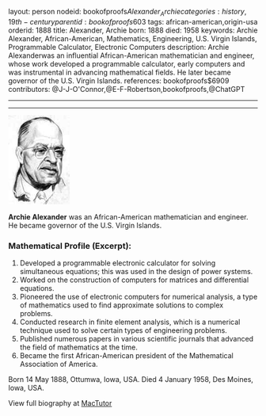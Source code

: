 layout: person
nodeid: bookofproofs$Alexander_Archie
categories: history,19th-century
parentid: bookofproofs$603
tags: african-american,origin-usa
orderid: 1888
title: Alexander, Archie
born: 1888
died: 1958
keywords: Archie Alexander, African-American, Mathematics, Engineering, U.S. Virgin Islands, Programmable Calculator, Electronic Computers
description: Archie Alexanderwas an influential African-American mathematician and engineer, whose work developed a programmable calculator, early computers and was instrumental in advancing mathematical fields. He later became governor of the U.S. Virgin Islands.
references: bookofproofs$6909
contributors: @J-J-O'Connor,@E-F-Robertson,bookofproofs,@ChatGPT

---



---

![Alexander_Archie.jpg](https://github.com/bookofproofs/bookofproofs.github.io/blob/main/_sources/_assets/images/portraits/Alexander_Archie.jpg?raw=true)

**Archie Alexander** was an African-American mathematician and engineer. He became governor of the U.S. Virgin Islands.

### Mathematical Profile (Excerpt):
1. Developed a programmable electronic calculator for solving simultaneous equations; this was used in the design of power systems. 
2. Worked on the construction of computers for matrices and differential equations. 
3. Pioneered the use of electronic computers for numerical analysis, a type of mathematics used to find approximate solutions to complex problems. 
4. Conducted research in finite element analysis, which is a numerical technique used to solve certain types of engineering problems. 
5. Published numerous papers in various scientific journals that advanced the field of mathematics at the time. 
6. Became the first African-American president of the Mathematical Association of America.

Born 14 May 1888, Ottumwa, Iowa, USA. Died 4 January 1958, Des Moines, Iowa, USA.

View full biography at [MacTutor](https://mathshistory.st-andrews.ac.uk/Biographies/Alexander_Archie/)
